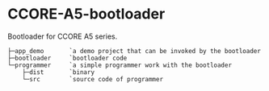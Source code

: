 # CCORE-A5-bootloader
Bootloader for CCORE A5 series. 


```
├─app_demo       `a demo project that can be invoked by the bootloader
├─bootloader     `bootloader code
└─programmer     `a simple programmer work with the bootloader
    ├─dist       `binary
    └─src        `source code of programmer
```
